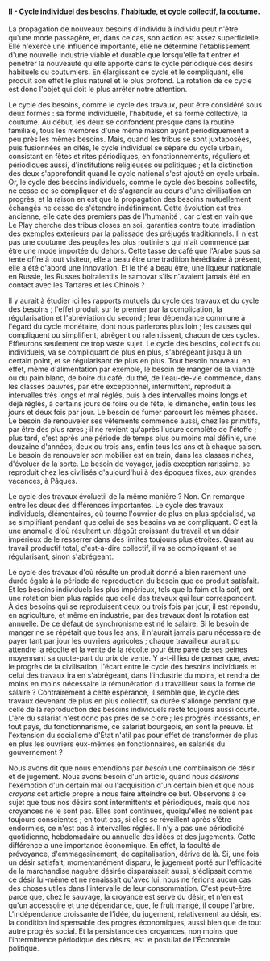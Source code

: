 #### II - Cycle individuel des besoins, l'habitude, et cycle collectif, la coutume.

La propagation de nouveaux besoins d'individu à individu peut n'être qu'une mode passagère, et, dans ce cas, son action est assez superficielle. Elle n'exerce une influence importante, elle ne détermine l'établissement d'une nouvelle industrie viable et durable que lorsqu'elle fait entrer et pénétrer la nouveauté qu'elle apporte dans le cycle périodique des désirs habituels ou coutumiers. En élargissant ce cycle et le compliquant, elle produit son effet le plus naturel et le plus profond. La rotation de ce cycle est donc l'objet qui doit le plus arrêter notre attention.

Le cycle des besoins, comme le cycle des travaux, peut être considéré sous deux formes : sa forme individuelle, l'habitude, et sa forme collective, la coutume. Au début, les deux se confondent presque dans la routine familiale, tous les membres d'une même maison ayant périodiquement à peu près les mêmes besoins. Mais, quand les tribus se sont juxtaposées, puis fusionnées en cités, le cycle individuel se sépare du cycle urbain, consistant en fêtes et rites périodiques, en fonctionnements, réguliers et périodiques aussi, d'institutions religieuses ou politiques ; et la distinction des deux s'approfondit quand le cycle national s'est ajouté en cycle urbain. Or, le cycle des besoins individuels, comme le cycle des besoins collectifs, ne cesse de se compliquer et de s'agrandir au cours d'une civilisation en progrès, et la raison en est que la propagation des besoins mutuellement échangés ne cesse de s'étendre indéfiniment. Cette évolution est très ancienne, elle date des premiers pas de l'humanité ; car c'est en vain que Le Play cherche des tribus closes en soi, garanties contre toute irradiation des exemples extérieurs par la palissade des préjugés traditionnels. Il n'est pas une coutume des peuples les plus routiniers qui n'ait commencé par être une mode importée du dehors. Cette tasse de café que l'Arabe sous sa tente offre à tout visiteur, elle a beau être une tradition héréditaire à présent, elle a été d'abord une innovation. Et le thé a beau être, une liqueur nationale en Russie, les Russes boiraientils le samovar s'ils n'avaient jamais été en contact avec les Tartares et les Chinois ?

Il y aurait à étudier ici les rapports mutuels du cycle des travaux et du cycle des besoins ; l'effet produit sur le premier par la complication, la régularisation et l'abréviation du second ; leur dépendance commune à l'égard du cycle monétaire, dont nous parlerons plus loin ; les causes qui compliquent ou simplifient, abrègent ou ralentissent, chacun de ces cycles. Effleurons seulement ce trop vaste sujet. Le cycle des besoins, collectifs ou individuels, va se compliquant de plus en plus, s'abrégeant jusqu'à un certain point, et se régularisant de plus en plus. Tout besoin nouveau, en effet, même d'alimentation par exemple, le besoin de manger de la viande ou du pain blanc, de boire du café, du thé, de l'eau-de-vie commence, dans les classes pauvres, par être exceptionnel, intermittent, reproduit à intervalles très longs et mal réglés, puis à des intervalles moins longs et déjà réglés, à certains jours de foire ou de fête, le dimanche, enfin tous les jours et deux fois par jour. Le besoin de fumer parcourt les mêmes phases. Le besoin de renouveler ses vêtements commence aussi, chez les primitifs, par être des plus rares ; il ne revient qu'après l'usure complète de l'étoffe ; plus tard, c'est après une période de temps plus ou moins mal définie, une douzaine d'années, deux ou trois ans, enfin tous les ans et à chaque saison. Le besoin de renouveler son mobilier est en train, dans les classes riches, d'évoluer de la sorte. Le besoin de voyager, jadis exception rarissime, se reproduit chez les civilisés d'aujourd'hui à des époques fixes, aux grandes vacances, à Pâques.

Le cycle des travaux évoluetil de la même manière ? Non. On remarque entre les deux des différences importantes. Le cycle des travaux individuels, élémentaires, où tourne l'ouvrier de plus en plus spécialisé, va se simplifiant pendant que celui de ses besoins va se compliquant. C'est là une anomalie d'où résultent un dégoût croissant du travail et un désir impérieux de le resserrer dans des limites toujours plus étroites. Quant au travail productif total, c'est-à-dire collectif, il va se compliquant et se régularisant, sinon s'abrégeant.

Le cycle des travaux d'où résulte un produit donné a bien rarement une durée égale à la période de reproduction du besoin que ce produit satisfait. Et les besoins individuels les plus impérieux, tels que la faim et la soif, ont une rotation bien plus rapide que celle des travaux qui leur correspondent. À des besoins qui se reproduisent deux ou trois fois par jour, il est répondu, en agriculture, et même en industrie, par des travaux dont la rotation est annuelle. De ce défaut de synchronisme est né le salaire. Si le besoin de manger ne se répétait que tous les ans, il n'aurait jamais paru nécessaire de payer tant par jour les ouvriers agricoles ; chaque travailleur aurait pu attendre la récolte et la vente de la récolte pour être payé de ses peines moyennant sa quote-part du prix de vente. Y a-t-il lieu de penser que, avec le progrès de la civilisation, l'écart entre le cycle des besoins individuels et celui des travaux ira en s'abrégeant, dans l'industrie du moins, et rendra de moins en moins nécessaire la rémunération du travailleur sous la forme de salaire ? Contrairement à cette espérance, il semble que, le cycle des travaux devenant de plus en plus collectif, sa durée s'allonge pendant que celle de la reproduction des besoins individuels reste toujours aussi courte. L'ère du salariat n'est donc pas près de se clore ; les progrès incessants, en tout pays, du fonctionnarisme, ce salariat bourgeois, en sont la preuve. Et l'extension du socialisme d'État n'atil pas pour effet de transformer de plus en plus les ouvriers eux-mêmes en fonctionnaires, en salariés du gouvernement ?

Nous avons dit que nous entendions par _besoin_ une combinaison de désir et de jugement. Nous avons besoin d'un article, quand nous _désirons_ l'exemption d'un certain mal ou l'acquisition d'un certain bien et que nous _croyons_ cet article propre à nous faire atteindre ce but. Observons à ce sujet que tous nos désirs sont intermittents et périodiques, mais que nos croyances ne le sont pas. Elles sont continues, quoiqu'elles ne soient pas toujours conscientes ; en tout cas, si elles se réveillent après s'être endormies, ce n'est pas à intervalles réglés. Il n'y a pas une périodicité quotidienne, hebdomadaire ou annuelle des idées et des jugements. Cette différence a une importance économique. En effet, la faculté de prévoyance, d'emmagasinement, de capitalisation, dérive de là. Si, une fois un désir satisfait, momentanément disparu, le jugement porté sur l'efficacité de la marchandise naguère désirée disparaissait aussi, s'éclipsait comme ce désir lui-même et ne renaissait qu'avec lui, nous ne ferions aucun cas des choses utiles dans l'intervalle de leur consommation. C'est peut-être parce que, chez le sauvage, la croyance est serve du désir, et n'en est qu'un accessoire et une dépendance, que, le fruit mangé, il coupe l'arbre. L'indépendance croissante de l'idée, du jugement, relativement au désir, est la condition indispensable des progrès économiques, aussi bien que de tout autre progrès social. Et la persistance des croyances, non moins que l'intermittence périodique des désirs, est le postulat de l'Économie politique.
